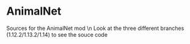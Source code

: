 # AnimalNet
Sources for the AnimalNet mod \n
Look at the three different branches (1.12.2/1.13.2/1.14) to see the souce code
